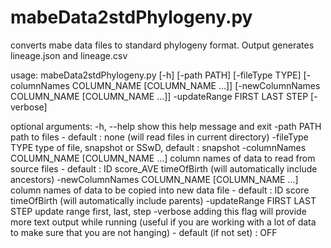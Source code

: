 
# mabeData2stdPhylogeny.py 

converts mabe data files to standard phylogeny format.
Output generates lineage.json and lineage.csv

usage: mabeData2stdPhylogeny.py [-h] [-path PATH] [-fileType TYPE]
                                [-columnNames COLUMN_NAME [COLUMN_NAME ...]]
                                [-newColumnNames COLUMN_NAME [COLUMN_NAME ...]]
                                -updateRange FIRST LAST STEP [-verbose]

optional arguments:
  -h, --help            show this help message and exit
  -path PATH            path to files - default : none (will read files in
                        current directory)
  -fileType TYPE        type of file, snapshot or SSwD, default : snapshot
  -columnNames COLUMN_NAME [COLUMN_NAME ...]
                        column names of data to read from source files -
                        default : ID score_AVE timeOfBirth (will automatically
                        include ancestors)
  -newColumnNames COLUMN_NAME [COLUMN_NAME ...]
                        column names of data to be copied into new data file -
                        default : ID score timeOfBirth (will automatically
                        include parents)
  -updateRange FIRST LAST STEP
                        update range first, last, step
  -verbose              adding this flag will provide more text output while
                        running (useful if you are working with a lot of data
                        to make sure that you are not hanging) - default (if
                        not set) : OFF
